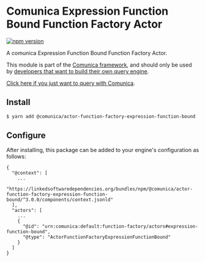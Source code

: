 # Comunica Expression Function Bound Function Factory Actor

[![npm version](https://badge.fury.io/js/%40comunica%2Factor-function-factory-expression-function-bound.svg)](https://www.npmjs.com/package/@comunica/actor-function-factory-expression-function-bound)

A comunica Expression Function Bound Function Factory Actor.

This module is part of the [Comunica framework](https://github.com/comunica/comunica),
and should only be used by [developers that want to build their own query engine](https://comunica.dev/docs/modify/).

[Click here if you just want to query with Comunica](https://comunica.dev/docs/query/).

## Install

```bash
$ yarn add @comunica/actor-function-factory-expression-function-bound
```

## Configure

After installing, this package can be added to your engine's configuration as follows:
```text
{
  "@context": [
    ...
    "https://linkedsoftwaredependencies.org/bundles/npm/@comunica/actor-function-factory-expression-function-bound/^3.0.0/components/context.jsonld"
  ],
  "actors": [
    ...
    {
      "@id": "urn:comunica:default:function-factory/actors#expression-function-bound",
      "@type": "ActorFunctionFactoryExpressionFunctionBound"
    }
  ]
}
```
